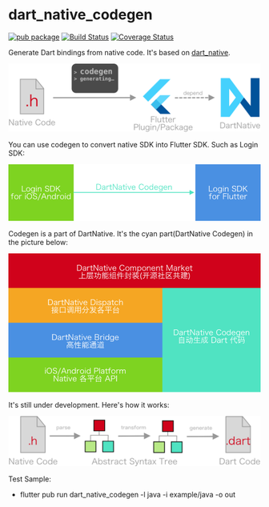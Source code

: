 # dart_native_codegen

[![pub package](https://img.shields.io/pub/v/dart_native_codegen.svg)](https://pub.dev/packages/dart_native_codegen)
[![Build Status](https://github.com/dart-native/codegen/workflows/Dart%20CI/badge.svg)](https://github.com/dart-native/codegen/actions?query=workflow%3A"Dart+CI")
[![Coverage Status](https://coveralls.io/repos/github/dart-native/codegen/badge.svg?branch=master)](https://coveralls.io/github/dart-native/codegen?branch=master)


Generate Dart bindings from native code. It's based on [dart_native](https://pub.dev/packages/dart_native).

![](images/introduction.png)

You can use codegen to convert native SDK into Flutter SDK. Such as Login SDK:

![](images/login_sample.png)

Codegen is a part of DartNative. It's the cyan part(DartNative Codegen) in the picture below:

![](https://github.com/yulingtianxia/Blog-Hexo-Source/blob/master/source/resources/DartObjC/DartNative%20Future.png?raw=true)

It's still under development. Here's how it works:

![](images/theory.png)

Test Sample:

* flutter pub run dart_native_codegen -l java -i example/java -o out